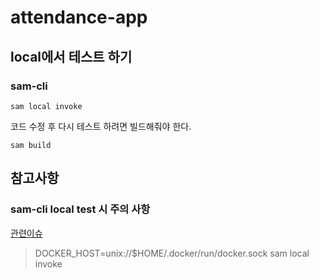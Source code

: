 # attendance-app

## local에서 테스트 하기

### sam-cli

```
sam local invoke
```

코드 수정 후 다시 테스트 하려면 빌드해줘야 한다.

```
sam build
```

## 참고사항

### sam-cli local test 시 주의 사항

[관련이슈](https://github.com/aws/aws-sam-cli/issues/4329)

> DOCKER_HOST=unix://$HOME/.docker/run/docker.sock sam local invoke
